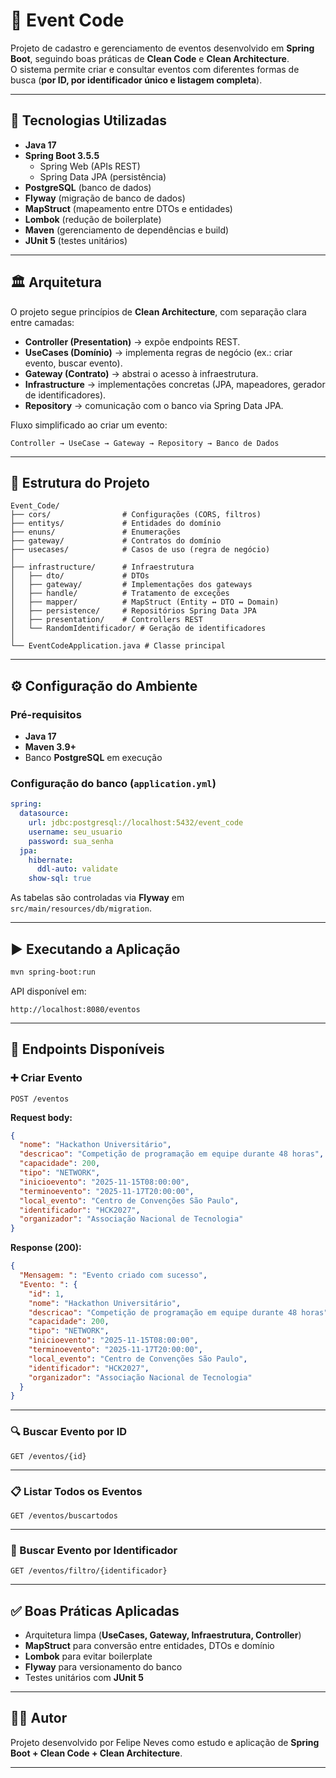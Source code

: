 # 📅 Event Code

Projeto de cadastro e gerenciamento de eventos desenvolvido em **Spring Boot**, seguindo boas práticas de **Clean Code** e **Clean Architecture**.  
O sistema permite criar e consultar eventos com diferentes formas de busca (**por ID, por identificador único e listagem completa**).

---

## 🚀 Tecnologias Utilizadas

- **Java 17**
- **Spring Boot 3.5.5**
    - Spring Web (APIs REST)
    - Spring Data JPA (persistência)
- **PostgreSQL** (banco de dados)
- **Flyway** (migração de banco de dados)
- **MapStruct** (mapeamento entre DTOs e entidades)
- **Lombok** (redução de boilerplate)
- **Maven** (gerenciamento de dependências e build)
- **JUnit 5** (testes unitários)

---

## 🏛️ Arquitetura

O projeto segue princípios de **Clean Architecture**, com separação clara entre camadas:

- **Controller (Presentation)** → expõe endpoints REST.
- **UseCases (Domínio)** → implementa regras de negócio (ex.: criar evento, buscar evento).
- **Gateway (Contrato)** → abstrai o acesso à infraestrutura.
- **Infrastructure** → implementações concretas (JPA, mapeadores, gerador de identificadores).
- **Repository** → comunicação com o banco via Spring Data JPA.

Fluxo simplificado ao criar um evento:

```
Controller → UseCase → Gateway → Repository → Banco de Dados
```

---

## 📂 Estrutura do Projeto

```
Event_Code/
├── cors/                # Configurações (CORS, filtros)
├── entitys/             # Entidades do domínio
├── enuns/               # Enumerações
├── gateway/             # Contratos do domínio
├── usecases/            # Casos de uso (regra de negócio)
│
├── infrastructure/      # Infraestrutura
│   ├── dto/             # DTOs
│   ├── gateway/         # Implementações dos gateways
│   ├── handle/          # Tratamento de exceções
│   ├── mapper/          # MapStruct (Entity ↔ DTO ↔ Domain)
│   ├── persistence/     # Repositórios Spring Data JPA
│   ├── presentation/    # Controllers REST
│   └── RandomIdentificador/ # Geração de identificadores
│
└── EventCodeApplication.java # Classe principal
```

---

## ⚙️ Configuração do Ambiente

### Pré-requisitos
- **Java 17**
- **Maven 3.9+**
- Banco **PostgreSQL** em execução

### Configuração do banco (`application.yml`)

```yaml
spring:
  datasource:
    url: jdbc:postgresql://localhost:5432/event_code
    username: seu_usuario
    password: sua_senha
  jpa:
    hibernate:
      ddl-auto: validate
    show-sql: true
```

As tabelas são controladas via **Flyway** em `src/main/resources/db/migration`.

---

## ▶️ Executando a Aplicação

```bash
mvn spring-boot:run
```

API disponível em:

```
http://localhost:8080/eventos
```

---

## 📌 Endpoints Disponíveis

### ➕ Criar Evento
`POST /eventos`

**Request body:**
```json
{
  "nome": "Hackathon Universitário",
  "descricao": "Competição de programação em equipe durante 48 horas",
  "capacidade": 200,
  "tipo": "NETWORK",
  "inicioevento": "2025-11-15T08:00:00",
  "terminoevento": "2025-11-17T20:00:00",
  "local_evento": "Centro de Convenções São Paulo",
  "identificador": "HCK2027",
  "organizador": "Associação Nacional de Tecnologia"
}
```

**Response (200):**
```json
{
  "Mensagem: ": "Evento criado com sucesso",
  "Evento: ": {
    "id": 1,
    "nome": "Hackathon Universitário",
    "descricao": "Competição de programação em equipe durante 48 horas",
    "capacidade": 200,
    "tipo": "NETWORK",
    "inicioevento": "2025-11-15T08:00:00",
    "terminoevento": "2025-11-17T20:00:00",
    "local_evento": "Centro de Convenções São Paulo",
    "identificador": "HCK2027",
    "organizador": "Associação Nacional de Tecnologia"
  }
}
```

---

### 🔍 Buscar Evento por ID
`GET /eventos/{id}`

---

### 📋 Listar Todos os Eventos
`GET /eventos/buscartodos`

---

### 🎯 Buscar Evento por Identificador
`GET /eventos/filtro/{identificador}`

---

## ✅ Boas Práticas Aplicadas

- Arquitetura limpa (**UseCases, Gateway, Infraestrutura, Controller**)
- **MapStruct** para conversão entre entidades, DTOs e domínio
- **Lombok** para evitar boilerplate
- **Flyway** para versionamento do banco
- Testes unitários com **JUnit 5**

---

## 🧑‍💻 Autor

Projeto desenvolvido por Felipe Neves como estudo e aplicação de **Spring Boot + Clean Code + Clean Architecture**.

---
